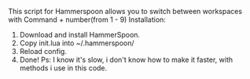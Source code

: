 This script for Hammerspoon allows you to switch between workspaces with Command + number(from 1 - 9)
Installation: 
1) Download and install HammerSpoon.
2) Copy init.lua into ~/.hammerspoon/
3) Reload config.
4) Done!
Ps: I know it's slow, i don't know how to make it faster, with methods i use in this code.
